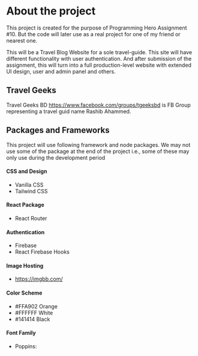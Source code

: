 # About the project

This project is created for the purpose of Programming Hero Assignment #10. But the code will later use as a real project for one of my friend or nearest one.

This will be a Travel Blog Website for a sole travel-guide. This site will have different functionality with user authentication. And after submission of the assignment, this will turn into a full production-level website with extended UI design, user and admin panel and others.

## Travel Geeks

Travel Geeks BD https://www.facebook.com/groups/tgeeksbd is FB Group representing a travel guid name Rashib Ahammed.

## Packages and Frameworks

This project will use following framework and node packages.
We may not use some of the package at the end of the project i.e., some of these may only use during the development period

#### CSS and Design

- Vanilla CSS
- Tailwind CSS

#### React Package

- React Router

#### Authentication

- Firebase
- React Firebase Hooks

#### Image Hosting

- https://imgbb.com/

#### Color Scheme

- #FFA902 Orange
- #FFFFFF White
- #141414 Black

#### Font Family

- Poppins: <link href="https://fonts.googleapis.com/css?family=Poppins" rel="stylesheet">
